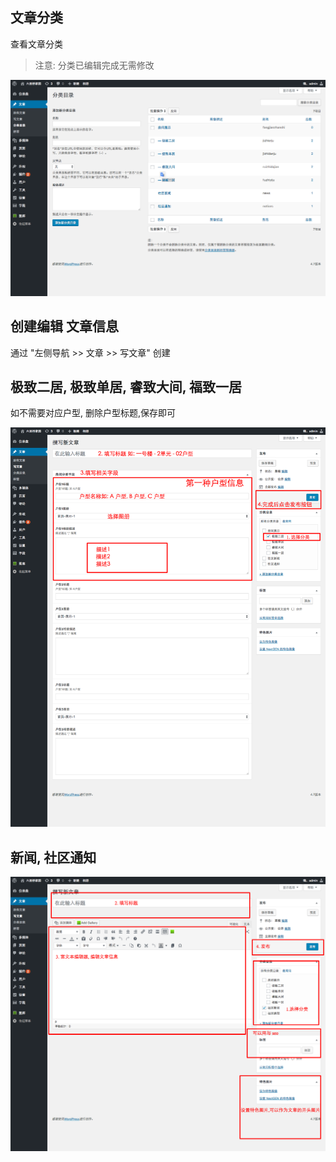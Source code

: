 ## 文章分类

查看文章分类

> 注意: 分类已编辑完成无需修改

![1](/images/cate/index.png)

## 创建编辑 文章信息

通过 "左侧导航 >> 文章 >> 写文章" 创建

## 极致二居, 极致单居, 睿致大间, 福致一居

如不需要对应户型, 删除户型标题,保存即可

![3](/images/cate/cate-page1.png)


## 新闻, 社区通知

![4](/images/cate/cate-new.png)
